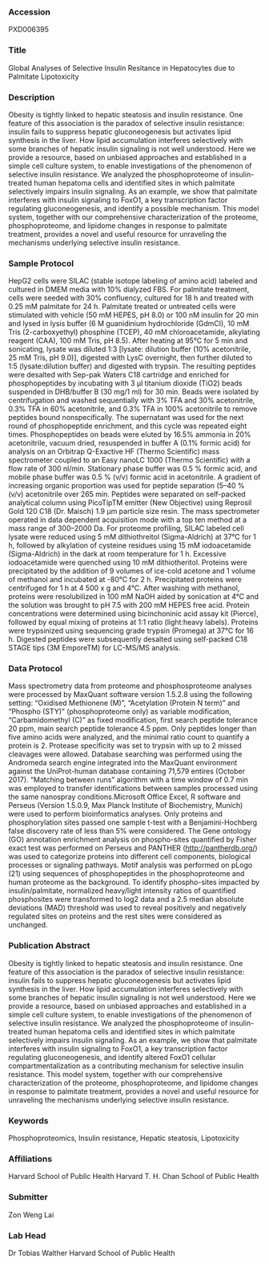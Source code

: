 ### Accession
PXD006395

### Title
Global Analyses of Selective Insulin Resitance in Hepatocytes due to Palmitate Lipotoxicity

### Description
Obesity is tightly linked to hepatic steatosis and insulin resistance. One feature of this association is the paradox of selective insulin resistance: insulin fails to suppress hepatic gluconeogenesis but activates lipid synthesis in the liver. How lipid accumulation interferes selectively with some branches of hepatic insulin signaling is not well understood. Here we provide a resource, based on unbiased approaches and established in a simple cell culture system, to enable investigations of the phenomenon of selective insulin resistance. We analyzed the phosphoproteome of insulin-treated human hepatoma cells and identified sites in which palmitate selectively impairs insulin signaling. As an example, we show that palmitate interferes with insulin signaling to FoxO1, a key transcription factor regulating gluconeogenesis, and identify a possible mechanism. This model system, together with our comprehensive characterization of the proteome, phosphoproteome, and lipidome changes in response to palmitate treatment, provides a novel and useful resource for unraveling the mechanisms underlying selective insulin resistance.

### Sample Protocol
HepG2 cells were SILAC (stable isotope labeling of amino acid) labeled and cultured in DMEM media with 10% dialyzed FBS. For palmitate treatment, cells were seeded with 30% confluency, cultured for 18 h and treated with 0.25 mM palmitate for 24 h. Palmitate treated or untreated cells were stimulated with vehicle (50 mM HEPES, pH 8.0) or 100 nM insulin for 20 min and lysed in lysis buffer (6 M guanidinium hydrochloride (GdmCl), 10 mM Tris (2-carboxyethyl) phosphine (TCEP), 40 mM chloroacetamide, alkylating reagent (CAA), 100 mM Tris, pH 8.5). After heating at 95°C for 5 min and sonicating, lysate was diluted 1:3 [lysate: dilution buffer (10% acetonitrile, 25 mM Tris, pH 9.0)], digested with LysC overnight, then further diluted to 1:5 (lysate:dilution buffer) and digested with trypsin. The resulting peptides were desalted with Sep-pak Waters C18 cartridge and enriched for phosphopeptides by incubating with 3 μl titanium dioxide (TiO2) beads suspended in DHB/buffer B (30 mg/1 ml) for 30 min. Beads were isolated by centrifugation and washed sequentially with 3% TFA and 30% acetonitrile, 0.3% TFA in 60% acetonitrile, and 0.3% TFA in 100% acetonitrile to remove peptides bound nonspecifically. The supernatant was used for the next round of phosphopeptide enrichment, and this cycle was repeated eight times. Phosphopeptides on beads were eluted by 16.5% ammonia in 20% acetonitrile, vacuum dried, resuspended in buffer A (0.1% formic acid) for analysis on an Orbitrap Q-Exactive HF (Thermo Scientific) mass spectrometer coupled to an Easy nanoLC 1000 (Thermo Scientific) with a flow rate of 300 nl/min. Stationary phase buffer was 0.5 % formic acid, and mobile phase buffer was 0.5 % (v/v) formic acid in acetonitrile. A gradient of increasing organic proportion was used for peptide separation (5–40 % (v/v) acetonitrile over 265 min. Peptides were separated on self-packed analytical column using PicoTipTM emitter (New Objective) using Reprosil Gold 120 C18 (Dr. Maisch) 1.9 μm particle size resin. The mass spectrometer operated in data dependent acquisition mode with a top ten method at a mass range of 300–2000 Da. For proteome profiling, SILAC labeled cell lysate were reduced using 5 mM dithiothreitol (Sigma-Aldrich) at 37°C for 1 h, followed by alkylation of cysteine residues using 15 mM iodoacetamide (Sigma-Aldrich) in the dark at room temperature for 1 h. Excessive iodoacetamide were quenched using 10 mM dithiotheritol. Proteins were precipitated by the addition of 9 volumes of ice-cold acetone and 1 volume of methanol and incubated at -80°C for 2 h. Precipitated proteins were centrifuged for 1 h at 4 500 x g and 4°C.  After washing with methanol, proteins were resolubilized in 100 mM NaOH aided by sonication at 4°C and the solution was brought to pH 7.5 with 200 mM HEPES free acid. Protein concentrations were determined using bicinchoninic acid assay kit (Pierce), followed by equal mixing of proteins at 1:1 ratio (light:heavy labels). Proteins were trypsinized using sequencing grade trypsin (Promega) at 37°C for 16 h. Digested peptides were subsequently desalted using self-packed C18 STAGE tips (3M EmporeTM) for LC-MS/MS analysis.

### Data Protocol
Mass spectrometry data from proteome and phosphosproteome analyses were processed by MaxQuant software version 1.5.2.8  using the following setting: “Oxidised Methionene (M)”, “Acetylation (Protein N term)” and “Phospho (STY)” (phosphoproteome only) as variable modification, “Carbamidomethyl (C)” as fixed modification, first search peptide tolerance 20 ppm, main search peptide tolerance 4.5 ppm. Only peptides longer than five amino acids were analyzed, and the minimal ratio count to quantify a protein is 2. Protease specificity was set to trypsin with up to 2 missed cleavages were allowed. Database searching was performed using the Andromeda search engine integrated into the MaxQuant environment against the UniProt-human database containing 71,579 entires (October 2017). “Matching between runs” algorithm with a time window of 0.7 min was employed to transfer identifications between samples processed using the same nanospray conditions.Microsoft Office Excel, R software and Perseus (Version 1.5.0.9, Max Planck Institute of Biochemistry, Munich) were used to perform bioinformatics analyses. Only proteins and phosphorylation sites passed one sample t-test with a Benjamini-Hochberg false discovery rate of less than 5% were considered. The Gene ontology (GO) annotation enrichment analysis on phospho-sites quantified by Fisher exact test was performed on Perseus and PANTHER (http://pantherdb.org/) was used to categorize proteins into different cell components, biological processes or signaling pathways. Motif analysis was performed on pLogo (21) using sequences of phosphopeptides in the phosphoproteome and human proteome as the background. To identify phospho-sites impacted by insulin/palmitate, normalized heavy/light intensity ratios of quantified phosphosites were transformed to log2 data and a 2.5 median absolute deviations (MAD) threshold was used to reveal positively and negatively regulated sites on proteins and the rest sites were considered as unchanged.

### Publication Abstract
Obesity is tightly linked to hepatic steatosis and insulin resistance. One feature of this association is the paradox of selective insulin resistance: insulin fails to suppress hepatic gluconeogenesis but activates lipid synthesis in the liver. How lipid accumulation interferes selectively with some branches of hepatic insulin signaling is not well understood. Here we provide a resource, based on unbiased approaches and established in a simple cell culture system, to enable investigations of the phenomenon of selective insulin resistance. We analyzed the phosphoproteome of insulin-treated human hepatoma cells and identified sites in which palmitate selectively impairs insulin signaling. As an example, we show that palmitate interferes with insulin signaling to FoxO1, a key transcription factor regulating gluconeogenesis, and identify altered FoxO1 cellular compartmentalization as a contributing mechanism for selective insulin resistance. This model system, together with our comprehensive characterization of the proteome, phosphoproteome, and lipidome changes in response to palmitate treatment, provides a novel and useful resource for unraveling the mechanisms underlying selective insulin resistance.

### Keywords
Phosphoproteomics, Insulin resistance, Hepatic steatosis, Lipotoxicity

### Affiliations
Harvard School of Public Health
Harvard T. H. Chan School of Public Health

### Submitter
Zon Weng Lai

### Lab Head
Dr Tobias Walther
Harvard School of Public Health


